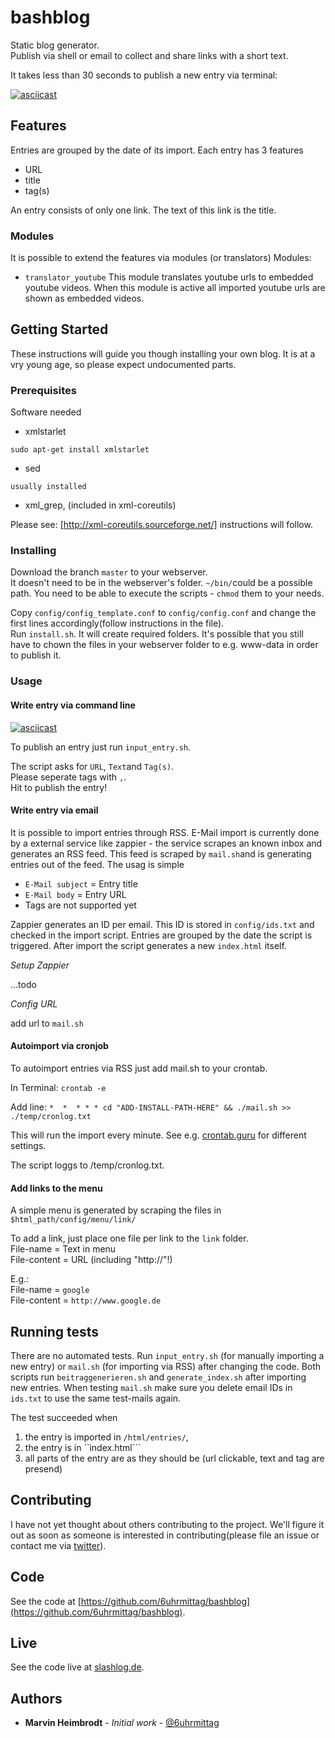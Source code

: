 # bashblog

Static blog generator. <br />
Publish via shell or email to collect and share links with a short text.

It takes less than 30 seconds to publish a new entry via terminal:

[![asciicast](https://asciinema.org/a/146946.png)](https://asciinema.org/a/146946)

## Features
Entries are grouped by the date of its import. Each entry has 3 features
- URL
- title
- tag(s)

An entry consists of only one link. The text of this link is the title.

### Modules
It is possible to extend the features via modules (or translators)
Modules:
- ```translator_youtube``` This module translates youtube urls to embedded youtube videos. When this module is active all imported youtube urls are shown as embedded videos.

## Getting Started

These instructions will guide you though installing your own blog. It is at a vry young age, so please expect undocumented parts.

### Prerequisites

Software needed
- xmlstarlet

`sudo apt-get install xmlstarlet`
- sed

`usually installed`
- xml_grep, (included in xml-coreutils)

Please see: [http://xml-coreutils.sourceforge.net/] instructions will follow.

### Installing

Download the branch ```master``` to your webserver.<br />It doesn't need to be in the webserver's folder. ```~/bin/```could be a possible path. You need to be able to execute the scripts - ```chmod``` them to your needs.

Copy ```config/config_template.conf``` to ```config/config.conf``` and change the first lines accordingly(follow instructions in the file).<br />Run ```install.sh```. It will create required folders.
It's possible that you still have to chown the files in your webserver folder to e.g. www-data in order to publish it.


### Usage
#### Write entry via command line

[![asciicast](https://asciinema.org/a/146946.png)](https://asciinema.org/a/146946)



To publish an entry just run ```input_entry.sh```.

The script asks for ```URL```, ```Text```and ```Tag(s)```.<br />
Please seperate tags with ```,```. <br />
Hit <ENTER> to publish the entry!

#### Write entry via email
It is possible to import entries through RSS. E-Mail import is currently done by a external service like zappier - the service scrapes an known inbox and generates an RSS feed. This feed is scraped by ```mail.sh```and is generating entries out of the feed.
The usag is simple
- ```E-Mail subject``` = Entry title
- ```E-Mail body``` = Entry URL
- Tags are not supported yet

Zappier generates an ID per email. This ID is stored in ```config/ids.txt``` and checked in the import script. Entries are grouped by the date the script is triggered.
After import the script generates a new ```index.html``` itself.

*Setup Zappier*

…todo

*Config URL*

add url to `mail.sh`

#### Autoimport via cronjob
To autoimport entries via RSS just add mail.sh to your crontab.

In Terminal: ```crontab -e```

Add line: ```*  *  * * * cd "ADD-INSTALL-PATH-HERE" && ./mail.sh >> ./temp/cronlog.txt```

This will run the import every minute. See e.g. [crontab.guru](https://crontab.guru) for different settings.

The script loggs to /temp/cronlog.txt.

#### Add links to the menu

A simple menu is generated by scraping the files in `$html_path/config/menu/link/`

To add a link, just place one file per link to the `link` folder.<br />
File-name = Text in menu<br />
File-content = URL (including "http://"!)

E.g.:<br />
File-name = `google`<br />
File-content = `http://www.google.de`


## Running tests

There are no automated tests. Run ```input_entry.sh``` (for manually importing a new entry) or ```mail.sh``` (for importing via RSS) after changing the code. Both scripts run ```beitraggenerieren.sh``` and ```generate_index.sh``` after importing new entries.
When testing ```mail.sh``` make sure you delete email IDs in ```ids.txt``` to use the same test-mails again.

The test succeeded when
1. the entry is imported in ```/html/entries/```,  
2. the entry is in ``ìndex.html```
3. all parts of the entry are as they should be (url clickable, text and tag are presend)

## Contributing

I have not yet thought about others contributing to the project. We'll figure it out as soon as someone is interested in contributing(please file an issue or contact me via [twitter](https://twitter.com/6uhrmittag)).

## Code

See the code at [https://github.com/6uhrmittag/bashblog](https://github.com/6uhrmittag/bashblog).

## Live

See the code live at [slashlog.de](https://slashlog.de).

## Authors

* **Marvin Heimbrodt** - *Initial work* - [@6uhrmittag](https://twitter.com/6uhrmittag)
